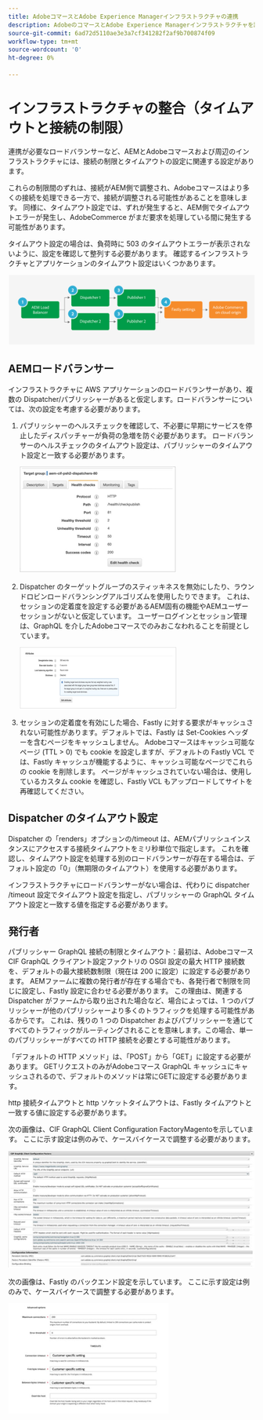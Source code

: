 ```yaml
---
title: AdobeコマースとAdobe Experience Managerインフラストラクチャの連携
description: AdobeのコマースとAdobe Experience Managerインフラストラクチャを調整して、許容可能なタイムアウトと接続制限を設定します。
source-git-commit: 6ad72d5110ae3e3a7cf341282f2af9b700874f09
workflow-type: tm+mt
source-wordcount: '0'
ht-degree: 0%

---
```



# インフラストラクチャの整合（タイムアウトと接続の制限）

連携が必要なロードバランサーなど、AEMとAdobeコマースおよび周辺のインフラストラクチャには、接続の制限とタイムアウトの設定に関連する設定があります。

これらの制限間のずれは、接続がAEM側で調整され、Adobeコマースはより多くの接続を処理できる一方で、接続が調整される可能性があることを意味します。 同様に、タイムアウト設定では、ずれが発生すると、AEM側でタイムアウトエラーが発生し、AdobeCommerce がまだ要求を処理している間に発生する可能性があります。

タイムアウト設定の場合は、負荷時に 503 のタイムアウトエラーが表示されないように、設定を確認して整列する必要があります。 確認するインフラストラクチャとアプリケーションのタイムアウト設定はいくつかあります。

![AEMのタイムアウトと接続制限を説明する番号付き図](../assets/commerce-at-scale/timeout-settings.svg)

## AEMロードバランサー

インフラストラクチャに AWS アプリケーションのロードバランサーがあり、複数の Dispatcher/パブリッシャーがあると仮定します。ロードバランサーについては、次の設定を考慮する必要があります。

1. パブリッシャーのヘルスチェックを確認して、不必要に早期にサービスを停止したディスパッチャーが負荷の急増を防ぐ必要があります。 ロードバランサーのヘルスチェックのタイムアウト設定は、パブリッシャーのタイムアウト設定と一致する必要があります。

   ![AEMロードバランサーのヘルスチェックを示すスクリーンショット](../assets/commerce-at-scale/health-checks.png)

1. Dispatcher のターゲットグループのスティッキネスを無効にしたり、ラウンドロビンロードバランシングアルゴリズムを使用したりできます。 これは、セッションの定着度を設定する必要があるAEM固有の機能やAEMユーザーセッションがないと仮定しています。 ユーザーログインとセッション管理は、GraphQL を介したAdobeコマースでのみおこなわれることを前提としています。

   ![AEMセッションの定着度属性を示すスクリーンショット](../assets/commerce-at-scale/session-stickiness.png)

1. セッションの定着度を有効にした場合、Fastly に対する要求がキャッシュされない可能性があります。デフォルトでは、Fastly は Set-Cookies ヘッダーを含むページをキャッシュしません。 Adobeコマースはキャッシュ可能なページ (TTL > 0) でも cookie を設定しますが、デフォルトの Fastly VCL では、Fastly キャッシュが機能するように、キャッシュ可能なページでこれらの cookie を削除します。 ページがキャッシュされていない場合は、使用しているカスタム cookie を確認し、Fastly VCL もアップロードしてサイトを再確認してください。

## Dispatcher のタイムアウト設定

Dispatcher の「renders」オプションの/timeout は、AEMパブリッシュインスタンスにアクセスする接続タイムアウトをミリ秒単位で指定します。 これを確認し、タイムアウト設定を処理する別のロードバランサーが存在する場合は、デフォルト設定の「0」（無期限のタイムアウト）を使用する必要があります。

インフラストラクチャにロードバランサーがない場合は、代わりに dispatcher /timeout 設定でタイムアウト設定を指定し、パブリッシャーの GraphQL タイムアウト設定と一致する値を指定する必要があります。

## 発行者

パブリッシャー GraphQL 接続の制限とタイムアウト：最初は、Adobeコマース CIF GraphQL クライアント設定ファクトリの OSGI 設定の最大 HTTP 接続数を、デフォルトの最大接続数制限（現在は 200 に設定）に設定する必要があります。 AEMファームに複数の発行者が存在する場合でも、各発行者で制限を同じに設定し、Fastly 設定に合わせる必要があります。 この理由は、関連する Dispatcher がファームから取り出された場合など、場合によっては、1 つのパブリッシャーが他のパブリッシャーより多くのトラフィックを処理する可能性があるからです。 これは、残りの 1 つの Dispatcher およびパブリッシャーを通じてすべてのトラフィックがルーティングされることを意味します。この場合、単一のパブリッシャーがすべての HTTP 接続を必要とする可能性があります。

「デフォルトの HTTP メソッド」は、「POST」から「GET」に設定する必要があります。 GETリクエストのみがAdobeコマース GraphQL キャッシュにキャッシュされるので、デフォルトのメソッドは常にGETに設定する必要があります。

http 接続タイムアウトと http ソケットタイムアウトは、Fastly タイムアウトと一致する値に設定する必要があります。

次の画像は、CIF GraphQL Client Configuration FactoryMagentoを示しています。 ここに示す設定は例のみで、ケースバイケースで調整する必要があります。

![コマース統合フレームワークの構成設定のスクリーンショット](../assets/commerce-at-scale/cif-config.png)

次の画像は、Fastly のバックエンド設定を示しています。 ここに示す設定は例のみで、ケースバイケースで調整する必要があります。

![Fastly のコマース管理者の構成設定のスクリーンショット](../assets/commerce-at-scale/cif-config-advanced.png)
